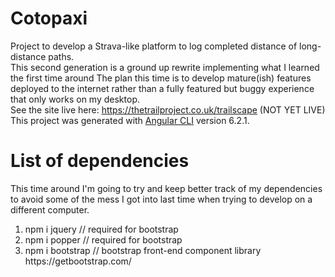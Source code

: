 
# Cotopaxi
Project to develop a Strava-like platform to log completed distance of long-distance paths. <br>
This second generation is a ground up rewrite implementing what I learned the first time around
The plan this time is to develop mature(ish) features deployed to the internet rather than a fully
featured but buggy experience that only works on my desktop.<br>
See the site live here: https://thetrailproject.co.uk/trailscape (NOT YET LIVE)<br>
This project was generated with [Angular CLI](https://github.com/angular/angular-cli) version 6.2.1.


# List of dependencies
This time around I'm going to try and keep better track of my dependencies to avoid some of the mess I
got into last time when trying to develop on a different computer.<br>
<ol>
<li>npm i jquery    // required for bootstrap</li>
<li>npm i popper    // required for bootstrap</li>
<li>npm i bootstrap // bootstrap front-end component library https://getbootstrap.com/</li>
</ol>

